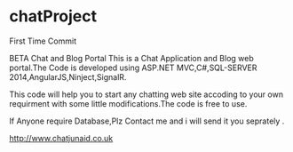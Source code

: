 # chatProject
First Time Commit

BETA Chat and Blog Portal 
This is a Chat Application and Blog web portal.The Code is developed using ASP.NET MVC,C#,SQL-SERVER 2014,AngularJS,Ninject,SignalR.

This code will help you to start any chatting web site accoding to your own requirment with some little modifications.The code is free to use.

If Anyone require Database,Plz Contact me and i will send it you seprately .


http://www.chatjunaid.co.uk
